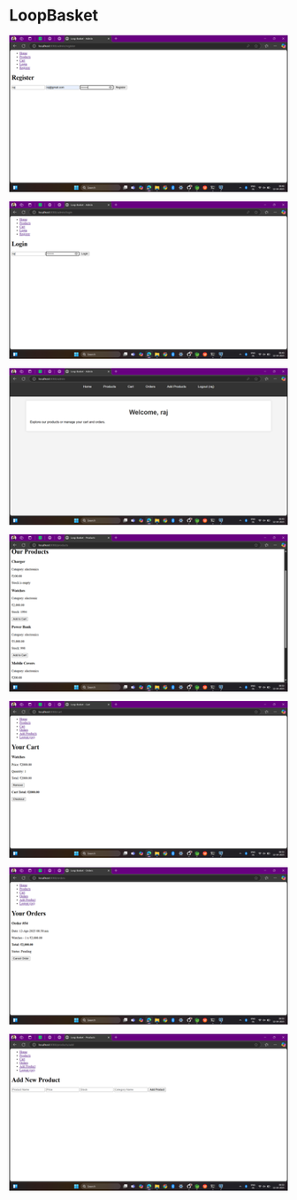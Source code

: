 # LoopBasket

![Register](https://github.com/netruu08/LoopBasket/blob/main/screenshot/Screenshot%20(50).png?raw=true)

![Login](https://github.com/netruu08/LoopBasket/blob/main/screenshot/Screenshot%20(51).png?raw=true)

![Welcome](https://github.com/netruu08/LoopBasket/blob/main/screenshot/Screenshot%20(52).png?raw=true)

![Our Products](https://github.com/netruu08/LoopBasket/blob/main/screenshot/Screenshot%20(53).png?raw=true)

![Your Cart](https://github.com/netruu08/LoopBasket/blob/main/screenshot/Screenshot%20(54).png?raw=true)

![Your Orers](https://github.com/netruu08/LoopBasket/blob/main/screenshot/Screenshot%20(55).png?raw=true)

![Add New Product](https://github.com/netruu08/LoopBasket/blob/main/screenshot/Screenshot%20(56).png?raw=true)




